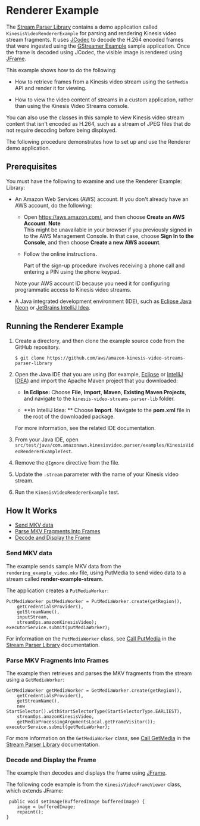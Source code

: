 # Renderer Example<a name="examples-renderer"></a>

The [Stream Parser Library](parser-library.md) contains a demo application called `KinesisVideoRendererExample` for parsing and rendering Kinesis video stream fragments\. It uses [JCodec](http://jcodec.org/) to decode the H\.264 encoded frames that were ingested using the [GStreamer Example](examples-gstreamer.md) sample application\. Once the frame is decoded using JCodec, the visible image is rendered using [JFrame](https://docs.oracle.com/javase/7/docs/api/javax/swing/JFrame.html)\. 

This example shows how to do the following:

+ How to retrieve frames from a Kinesis video stream using the `GetMedia` API and render it for viewing\.

+ How to view the video content of streams in a custom application, rather than using the Kinesis Video Streams console\.

You can also use the classes in this sample to view Kinesis video stream content that isn't encoded as H\.264, such as a stream of JPEG files that do not require decoding before being displayed\.

The following procedure demonstrates how to set up and use the Renderer demo application\.

## Prerequisites<a name="examples-renderer-prerequisites"></a>

You must have the following to examine and use the Renderer Example: Library:

+ An Amazon Web Services \(AWS\) account\. If you don't already have an AWS account, do the following:

  + Open [https://aws\.amazon\.com/](https://aws.amazon.com/), and then choose **Create an AWS Account**\.
**Note**  
This might be unavailable in your browser if you previously signed in to the AWS Management Console\. In that case, choose **Sign In to the Console**, and then choose **Create a new AWS account**\.

  + Follow the online instructions\.

    Part of the sign\-up procedure involves receiving a phone call and entering a PIN using the phone keypad\.

  Note your AWS account ID because you need it for configuring programmatic access to Kinesis video streams\.

+ A Java integrated development environment \(IDE\), such as [Eclipse Java Neon](http://www.eclipse.org/downloads/packages/eclipse-ide-java-and-dsl-developers/neon3) or [JetBrains IntelliJ Idea](https://www.jetbrains.com/idea/download/)\.

## Running the Renderer Example<a name="examples-renderer-procedure"></a>

1. Create a directory, and then clone the example source code from the GitHub repository\.

   ```
   $ git clone https://github.com/aws/amazon-kinesis-video-streams-parser-library
   ```

1. Open the Java IDE that you are using \(for example, [Eclipse](http://www.eclipse.org/) or [IntelliJ IDEA](https://www.jetbrains.com/idea/)\) and import the Apache Maven project that you downloaded: 

   + **In Eclipse:** Choose **File**, **Import**, **Maven**, **Existing Maven Projects**, and navigate to the `kinesis-video-streams-parser-lib` folder\.

   + **In IntelliJ Idea: ** Choose **Import**\. Navigate to the **pom\.xml** file in the root of the downloaded package\.

    For more information, see the related IDE documentation\.

1. From your Java IDE, open `src/test/java/com.amazonaws.kinesisvideo.parser/examples/KinesisVideoRendererExampleTest`\. 

1. Remove the `@Ignore` directive from the file\.

1. Update the `.stream` parameter with the name of your Kinesis video stream\.

1. Run the `KinesisVideoRendererExample` test\.

## How It Works<a name="examples-renderer-howitworks"></a>


+ [Send MKV data](#examples-renderer-howitworks-send)
+ [Parse MKV Fragments Into Frames](#examples-renderer-howitworks-parse)
+ [Decode and Display the Frame](#examples-renderer-howitworks-display)

### Send MKV data<a name="examples-renderer-howitworks-send"></a>

The example sends sample MKV data from the `rendering_example_video.mkv` file, using PutMedia to send video data to a stream called **render\-example\-stream**\.

The application creates a `PutMediaWorker`:

```
PutMediaWorker putMediaWorker = PutMediaWorker.create(getRegion(),
    getCredentialsProvider(),
    getStreamName(),
    inputStream,
    streamOps.amazonKinesisVideo);
executorService.submit(putMediaWorker);
```

For information on the `PutMediaWorker` class, see [Call PutMedia](parser-library-write.md#parser-library-write-example-putmedia) in the [Stream Parser Library](parser-library.md) documentation\.

### Parse MKV Fragments Into Frames<a name="examples-renderer-howitworks-parse"></a>

The example then retrieves and parses the MKV fragments from the stream using a `GetMediaWorker`:

```
GetMediaWorker getMediaWorker = GetMediaWorker.create(getRegion(),
    getCredentialsProvider(),
    getStreamName(),
    new StartSelector().withStartSelectorType(StartSelectorType.EARLIEST),
    streamOps.amazonKinesisVideo,
    getMediaProcessingArgumentsLocal.getFrameVisitor());
executorService.submit(getMediaWorker);
```

For more information on the `GetMediaWorker` class, see [Call GetMedia](parser-library-write.md#parser-library-write-example-getmedia) in the [Stream Parser Library](parser-library.md) documentation\.

### Decode and Display the Frame<a name="examples-renderer-howitworks-display"></a>

The example then decodes and displays the frame using [JFrame](https://docs.oracle.com/javase/7/docs/api/javax/swing/JFrame.html)\.

The following code example is from the `KinesisVideoFrameViewer` class, which extends JFrame:

```
 public void setImage(BufferedImage bufferedImage) {
    image = bufferedImage;
    repaint();
}
```
